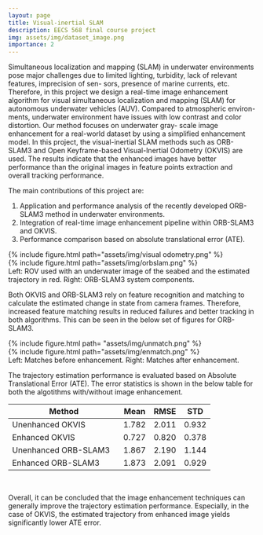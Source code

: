 ```yaml
---
layout: page
title: Visual-inertial SLAM
description: EECS 568 final course project
img: assets/img/dataset_image.png
importance: 2
---
```


Simultaneous localization and mapping (SLAM) in
underwater environments pose major challenges due to limited
lighting, turbidity, lack of relevant features, imprecision of sen-
sors, presence of marine currents, etc. Therefore, in this project
we design a real-time image enhancement algorithm for visual
simultaneous localization and mapping (SLAM) for autonomous
underwater vehicles (AUV). Compared to atmospheric environ-
ments, underwater environment have issues with low contrast
and color distortion. Our method focuses on underwater gray-
scale image enhancement for a real-world dataset by using a
simplified enhancement model. In this project, the visual-inertial
SLAM methods such as ORB-SLAM3 and Open Keyframe-based
Visual-Inertial Odometry (OKVIS) are used. The results indicate
that the enhanced images have better performance than the
original images in feature points extraction and overall tracking
performance.


The main contributions of this project are: 
1. Application and performance analysis of the recently developed ORB-SLAM3 method in underwater environments.
2. Integration of real-time image enhancement pipeline within ORB-SLAM3 and OKVIS. 
3. Performance comparison based on absolute translational error (ATE).  


<div class="row">
    <div class="col-sm mt-3 mt-md-0">
        {% include figure.html path="assets/img/visual odometry.png" %}
    </div>
    <div class="col-sm mt-3 mt-md-0">
        {% include figure.html path="assets/img/orbslam.png" %}
    </div>
</div>
<div class="caption">
   Left: ROV used with an underwater image of the seabed and the estimated trajectory in red. Right: ORB-SLAM3 system components.
</div>

Both OKVIS and ORB-SLAM3 rely on feature recognition and matching to calculate the estimated change in state from camera frames. 
Therefore, increased feature matching results in reduced failures and better tracking in both algorithms. This can be seen in the below set of figures for ORB-SLAM3. 

<div class="row">
    <div class="col-sm mt-3 mt-md-0">
        {% include figure.html path=
"assets/img/unmatch.png" %}
    </div>
    <div class="col-sm mt-3 mt-md-0">
        {% include figure.html path="assets/img/enmatch.png" %}
    </div>
</div>
<div class="caption">
   Left: Matches before enhancement. Right: Matches after enhancement.
</div>

The trajectory estimation performance is evaluated based on Absolute Translational Error (ATE). The error statistics is shown in the below table for both the algotithms with/without image enhancement.

<table>
<colgroup>
<col width="55%" />
<col width="15%" />
<col width="15%" />
<col width="15%" />
</colgroup>
<thead>
<tr class="header">
<th>Method</th>
<th>Mean</th>
<th>RMSE</th>
<th>STD</th>
</tr>
</thead>
<tbody>
<tr>
<td markdown="span">Unenhanced OKVIS</td>
<td markdown="span">1.782</td>
<td markdown="span">2.011</td>
<td markdown="span">0.932</td>
</tr>
<tr>
<td markdown="span">Enhanced OKVIS</td>
<td markdown="span">0.727</td>
<td markdown="span">0.820</td>
<td markdown="span">0.378</td>
</tr>
<tr>
<td markdown="span">Unenhanced ORB-SLAM3</td>
<td markdown="span">1.867</td>
<td markdown="span">2.190</td>
<td markdown="span">1.144</td>
</tr>
<tr>
<td markdown="span">Enhanced ORB-SLAM3</td>
<td markdown="span">1.873</td>
<td markdown="span">2.091</td>
<td markdown="span">0.929</td>
</tr>
</tbody>
</table>

&nbsp;

Overall, it can be concluded that the image enhancement techniques can generally improve the trajectory estimation performance. Especially, in the case of 
OKVIS, the estimated trajectory from enhanced image yields significantly lower ATE error. 

